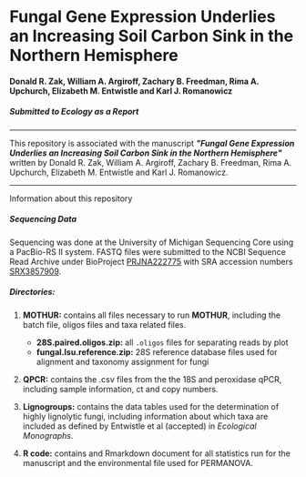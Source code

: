 # Fungal Gene Expression Underlies an Increasing Soil Carbon Sink in the Northern Hemisphere


#### Donald R. Zak, William A. Argiroff, Zachary B. Freedman, Rima A. Upchurch, Elizabeth M. Entwistle and Karl J. Romanowicz



##### Submitted to ***Ecology*** as a Report

***************

This repository is associated with the manuscript ***"Fungal Gene Expression Underlies an Increasing Soil Carbon Sink in the Northern Hemisphere"*** written by Donald R. Zak, William A. Argiroff, Zachary B. Freedman, Rima A. Upchurch, Elizabeth M. Entwistle and Karl J. Romanowicz.

***************
Information about this repository

##### **Sequencing Data**
Sequencing was done at the University of Michigan Sequencing Core using a PacBio-RS II system. FASTQ files were submitted to the NCBI Sequence Read Archive under BioProject [PRJNA222775](http://www.ncbi.nlm.nih.gov/bioproject/PRJNA222775) with SRA accession numbers [SRX3857909](https://www.ncbi.nlm.nih.gov/sra/SRX3857909[accn]).

##### **Directories:**
1. **MOTHUR:** contains all files necessary to run **MOTHUR**, including the batch file, oligos files and taxa related files. 
	- **28S.paired.oligos.zip:** all `.oligos` files for separating reads by plot
	- **fungal.lsu.reference.zip:** 28S reference database files used for alignment and taxonomy assignment for fungi

2. **QPCR:** contains the .csv files from the the 18S and peroxidase qPCR, including sample information, ct and copy numbers.

3. **Lignogroups:** contains the data tables used for the determination of highly lignolytic fungi, including information about which taxa are included as defined by Entwistle et al (accepted) in *Ecological Monographs*.

4. **R code:** contains and Rmarkdown document for all statistics run for the manuscript and the environmental file used for PERMANOVA.

